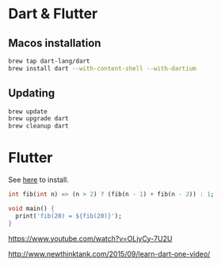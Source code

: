 # Dart & Flutter

## Macos installation

```bash
brew tap dart-lang/dart
brew install dart --with-content-shell --with-dartium
```

## Updating

```bash
brew update
brew upgrade dart
brew cleanup dart
```

# Flutter

See [here](https://flutter.io/setup-macos/) to install.


```dart
int fib(int n) => (n > 2) ? (fib(n - 1) + fib(n - 2)) : 1;

void main() {
  print('fib(20) = ${fib(20)}');
}
```

https://www.youtube.com/watch?v=OLjyCy-7U2U

http://www.newthinktank.com/2015/09/learn-dart-one-video/
